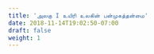 ```yaml
---
title: 'அலகு I உயிரி உலகின் பன்முகத்தன்மை'
date: 2018-11-14T19:02:50-07:00
draft: false
weight: 1
---
```
















